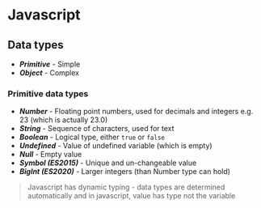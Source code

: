 # Javascript

## Data types

* ***Primitive*** - Simple
* ***Object*** - Complex

### Primitive data types

* ***Number*** - Floating point numbers, used for decimals and integers e.g. 23 (which is actually 23.0)
* ***String*** - Sequence of characters, used for text
* ***Boolean*** - Logical type, either ```true``` or ```false```
* ***Undefined*** - Value of undefined variable (which is empty)
* ***Null*** - Empty value
* ***Symbol (ES2015)*** - Unique and un-changeable value
* ***BigInt (ES2020)*** - Larger integers (than Number type can hold)

> Javascript has dynamic typing - data types are determined automatically and in javascript, value has type not the variable